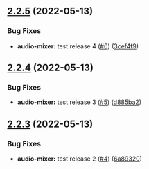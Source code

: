 ## [2.2.5](https://github.com/rjunsk/me-playground/compare/v2.2.4...v2.2.5) (2022-05-13)


### Bug Fixes

* **audio-mixer:** test release 4 ([#6](https://github.com/rjunsk/me-playground/issues/6)) ([3cef4f9](https://github.com/rjunsk/me-playground/commit/3cef4f9da8ed077b125b140a9772cd535c30ed9e))



## [2.2.4](https://github.com/rjunsk/me-playground/compare/v2.2.3...v2.2.4) (2022-05-13)


### Bug Fixes

* **audio-mixer:** test release 3 ([#5](https://github.com/rjunsk/me-playground/issues/5)) ([d885ba2](https://github.com/rjunsk/me-playground/commit/d885ba2b9a7dc39a0911106da959dc3647ead0d1))



## [2.2.3](https://github.com/rjunsk/me-playground/compare/6a893204951e7018666f392749abd548f4a1f672...v2.2.3) (2022-05-13)


### Bug Fixes

* **audio-mixer:** test release 2 ([#4](https://github.com/rjunsk/me-playground/issues/4)) ([6a89320](https://github.com/rjunsk/me-playground/commit/6a893204951e7018666f392749abd548f4a1f672))



